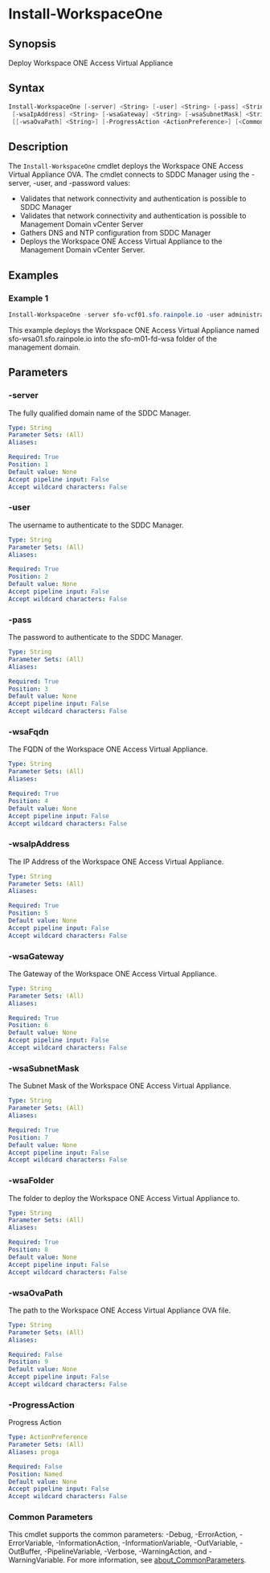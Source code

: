 # Install-WorkspaceOne

## Synopsis

Deploy Workspace ONE Access Virtual Appliance

## Syntax

```powershell
Install-WorkspaceOne [-server] <String> [-user] <String> [-pass] <String> [-wsaFqdn] <String>
 [-wsaIpAddress] <String> [-wsaGateway] <String> [-wsaSubnetMask] <String> [-wsaFolder] <String>
 [[-wsaOvaPath] <String>] [-ProgressAction <ActionPreference>] [<CommonParameters>]
```

## Description

The `Install-WorkspaceOne` cmdlet deploys the Workspace ONE Access Virtual Appliance OVA.
The cmdlet connects
to SDDC Manager using the -server, -user, and -password values:

- Validates that network connectivity and authentication is possible to SDDC Manager
- Validates that network connectivity and authentication is possible to Management Domain vCenter Server
- Gathers DNS and NTP configuration from SDDC Manager
- Deploys the Workspace ONE Access Virtual Appliance to the Management Domain vCenter Server.

## Examples

### Example 1

```powershell
Install-WorkspaceOne -server sfo-vcf01.sfo.rainpole.io -user administrator@vsphere.local -pass VMw@re1! -wsaFqdn sfo-wsa01.sfo.rainpole.io -wsaIpAddress 192.168.31.60 -wsaGateway 192.168.31.1 -wsaSubnetMask 255.255.255.0 -wsaOvaPath F:\identity-manager.ova -wsaFolder sfo-m01-fd-wsa
```

This example deploys the Workspace ONE Access Virtual Appliance named sfo-wsa01.sfo.rainpole.io into the sfo-m01-fd-wsa folder of the management domain.

## Parameters

### -server

The fully qualified domain name of the SDDC Manager.

```yaml
Type: String
Parameter Sets: (All)
Aliases:

Required: True
Position: 1
Default value: None
Accept pipeline input: False
Accept wildcard characters: False
```

### -user

The username to authenticate to the SDDC Manager.

```yaml
Type: String
Parameter Sets: (All)
Aliases:

Required: True
Position: 2
Default value: None
Accept pipeline input: False
Accept wildcard characters: False
```

### -pass

The password to authenticate to the SDDC Manager.

```yaml
Type: String
Parameter Sets: (All)
Aliases:

Required: True
Position: 3
Default value: None
Accept pipeline input: False
Accept wildcard characters: False
```

### -wsaFqdn

The FQDN of the Workspace ONE Access Virtual Appliance.

```yaml
Type: String
Parameter Sets: (All)
Aliases:

Required: True
Position: 4
Default value: None
Accept pipeline input: False
Accept wildcard characters: False
```

### -wsaIpAddress

The IP Address of the Workspace ONE Access Virtual Appliance.

```yaml
Type: String
Parameter Sets: (All)
Aliases:

Required: True
Position: 5
Default value: None
Accept pipeline input: False
Accept wildcard characters: False
```

### -wsaGateway

The Gateway of the Workspace ONE Access Virtual Appliance.

```yaml
Type: String
Parameter Sets: (All)
Aliases:

Required: True
Position: 6
Default value: None
Accept pipeline input: False
Accept wildcard characters: False
```

### -wsaSubnetMask

The Subnet Mask of the Workspace ONE Access Virtual Appliance.

```yaml
Type: String
Parameter Sets: (All)
Aliases:

Required: True
Position: 7
Default value: None
Accept pipeline input: False
Accept wildcard characters: False
```

### -wsaFolder

The folder to deploy the Workspace ONE Access Virtual Appliance to.

```yaml
Type: String
Parameter Sets: (All)
Aliases:

Required: True
Position: 8
Default value: None
Accept pipeline input: False
Accept wildcard characters: False
```

### -wsaOvaPath

The path to the Workspace ONE Access Virtual Appliance OVA file.

```yaml
Type: String
Parameter Sets: (All)
Aliases:

Required: False
Position: 9
Default value: None
Accept pipeline input: False
Accept wildcard characters: False
```

### -ProgressAction

Progress Action

```yaml
Type: ActionPreference
Parameter Sets: (All)
Aliases: proga

Required: False
Position: Named
Default value: None
Accept pipeline input: False
Accept wildcard characters: False
```

### Common Parameters

This cmdlet supports the common parameters: -Debug, -ErrorAction, -ErrorVariable, -InformationAction, -InformationVariable, -OutVariable, -OutBuffer, -PipelineVariable, -Verbose, -WarningAction, and -WarningVariable. For more information, see [about_CommonParameters](http://go.microsoft.com/fwlink/?LinkID=113216).
